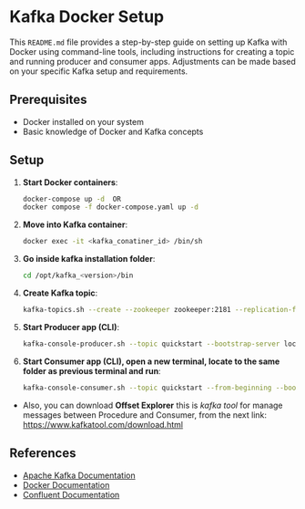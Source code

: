 
# Kafka Docker Setup

This `README.md` file provides a step-by-step guide on setting up Kafka with Docker using command-line tools, 
including instructions for creating a topic and running producer and consumer apps.
Adjustments can be made based on your specific Kafka setup and requirements.

## Prerequisites

- Docker installed on your system
- Basic knowledge of Docker and Kafka concepts

## Setup

1. **Start Docker containers**:
   ```bash
   docker-compose up -d  OR
   docker compose -f docker-compose.yaml up -d

2. **Move into Kafka container**:
   ```bash
   docker exec -it <kafka_conatiner_id> /bin/sh

3. **Go inside kafka installation folder**:
   ```bash
   cd /opt/kafka_<version>/bin

4. **Create Kafka topic**:
   ```bash
   kafka-topics.sh --create --zookeeper zookeeper:2181 --replication-factor 1 --partitions 1 --topic quickstart

5. **Start Producer app (CLI)**:
   ```bash
   kafka-console-producer.sh --topic quickstart --bootstrap-server localhost:9092

6. **Start Consumer app (CLI), open a new terminal, locate to the same folder as previous terminal and run**:
   ```bash
   kafka-console-consumer.sh --topic quickstart --from-beginning --bootstrap-server localhost:9092
   
- Also, you can download **Offset Explorer** this is _kafka tool_ for manage messages between Procedure and Consumer,
from the next link: https://www.kafkatool.com/download.html

## References

- [Apache Kafka Documentation](https://kafka.apache.org/documentation/)
- [Docker Documentation](https://docs.docker.com/)
- [Confluent Documentation](https://docs.confluent.io/platform/current/)
